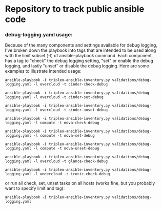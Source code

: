 # Repository to track public ansible code

### debug-logging.yaml usage:
Because of the many components and settings available for debug logging, I've broken down the playbook into tags that are intended to be used along with the limit subset (-l) of ansible-playbook command. Each component has a tag to "check" the debug logging setting, "set" or enable the debug logging, and lastly "unset" or disable the debug logging. Here are some examples to illustrate intended usage:


`ansible-playbook -i tripleo-ansible-inventory.py validations/debug-logging.yaml -l overcloud -t cinder-check-debug`

`ansible-playbook -i tripleo-ansible-inventory.py validations/debug-logging.yaml -l overcloud -t cinder-set-debug`

`ansible-playbook -i tripleo-ansible-inventory.py validations/debug-logging.yaml -l overcloud -t cinder-unset-debug`

`ansible-playbook -i tripleo-ansible-inventory.py validations/debug-logging.yaml -l compute -t nova-check-debug`

`ansible-playbook -i tripleo-ansible-inventory.py validations/debug-logging.yaml -l compute -t nova-set-debug`

`ansible-playbook -i tripleo-ansible-inventory.py validations/debug-logging.yaml -l compute -t nova-unset-debug`

`ansible-playbook -i tripleo-ansible-inventory.py validations/debug-logging.yaml -l overcloud -t glance-check-debug`

`ansible-playbook -i tripleo-ansible-inventory.py validations/debug-logging.yaml -l undercloud -t ironic-check-debug`


or run all check, set, unset tasks on all hosts (works fine, but you probably want to specify limit and tag):

`ansible-playbook -i tripleo-ansible-inventory.py validations/debug-logging.yaml`
